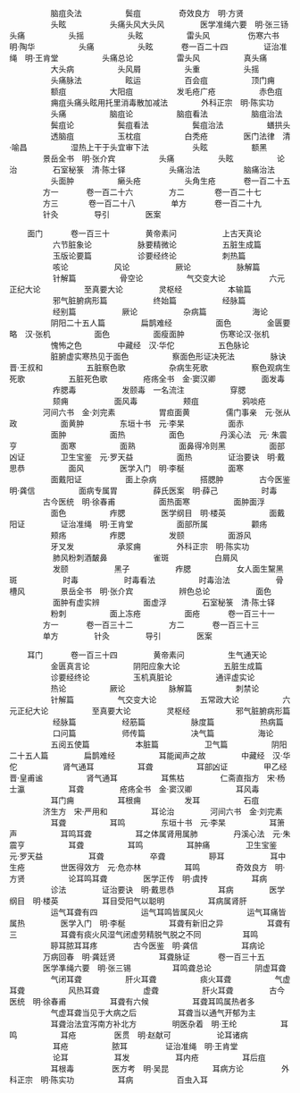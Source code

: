 <!-- { "loadSidebar": true } -->
　　　　　  脑疽灸法
　　　　　  鬓疽
　　 　　 奇效良方　明·方贤
　　　　　  头眩
　　　　　  头痛头风大头风
　　　　  医学准绳六要　明·张三钖　　　　　  头痛
　　　　　  头摇
　　　　　  头眩
　　　　　  雷头风
　　 　　 伤寒六书　明·陶华
　　　　　  头痛
　　　　　  头眩
　　　  卷一百二十四
　　　　  证治准绳　明·王肯堂
　　　　　  头痛总论
　　　　　  雷头风
　　　　　  真头痛
　　　　　  大头病
　　　　　  头风屑
　　　　　  头重
　　　　　  头摇
　　　　　  头痛脉法
　　　　　  眩运
　　　　　  百会疽
　　　　　  顶门痈
　　　　　  额疽
　　　　　  大阳疽
　　　　　  发毛疮广疮
　　　　　  赤色疽
　　　　　  痈疽头痛头眩用托里消毒散加减法　　　　  外科正宗　明·陈实功
　　　　　  头痛
　　　　　  脑疽论
　　　　　  脑疽看法
　　　　　  脑疽治法
　　　　　  鬓疽论
　　　　　  鬓疽看法
　　　　　  鬓疽治法
　　　　　  蟮拱头
　　　　　  透脑疽
　　　　　  玉枕疽
　　　　　  白秃疮
　　　　  医门法律　清·喻昌
　　　　　  湿热上干于头宜审下法
　　　　　  头眩
　　　　　  额黑
　　　　  景岳全书　明·张介宾
　　　　　  头痛
　　　　　  头眩
　　　　　  论治
　　　　  石室秘箓　清·陈士铎
　　　　　  头痛治法
　　　　　  脑痛治法
　　　　　  头面肿
　　　　　  癞头疮
　　　　　  头角生疮
　　　  卷一百二十五
　　　　 方一
　　　  卷一百二十六
　　　　  方二
　　 　  卷一百二十七
　　　　  方三
　　 　  卷一百二十八
　　　　  单方
　　　  卷一百二十九
　　　　  针灸
　　　　  导引
　　　　  医案

　　  面门
　　　  卷一百三十
　　　　  黄帝素问
　　 　　　 上古天真论
　　 　　　 六节脏象论
　　 　　　 脉要精微论
　　 　　　 五脏生成篇
　　 　　　 玉版论要篇
　　 　　　 诊要经终论
　　 　　　 刺热篇
　　 　　　 咳论
　　 　　　 风论
　　 　　　 厥论
　　 　　　 脉解篇
　　 　　　 针解篇
　　　　　  骨空论
　　　　　  气交变大论
　　　　　  六元正纪大论
　　　　　  至真要大论
　　　　  灵枢经
　　 　　　 本输篇
　　 　　　 邪气脏腑病形篇
　　 　　　 终始篇
　　 　　　 经脉篇
　　 　　　 经别篇
　　 　　　 厥论
　　 　　　 杂病篇
　　 　　　 海论
　　　　　  阴阳二十五人篇
　　　　  扁鹊难经
　　　　　  面色
　　　　  金匮要略　汉·张机
　　　　　  面色
　　　　　  面瘦面肿
　　　　  伤寒论汉·张机
　　　　　  愧怖之色
　　　　  中藏经　汉·华佗
　　　　　  五色脉论
　　　　　  脏腑虚实寒热见于面色
　　　　　  察面色形证决死法
　　　　  脉诀　晋·王叔和
　　　　　  五脏察色歌
　　　　　  杂病生死歌
　　　　　  察色观病生死歌
　　　　　  五脏死色歌
　　　　  疮疡全书　金·窦汉卿
　　 　　　 面发毒
　　 　　　 痄腮毒
　　 　　　 发颐毒　一名流注
　　 　　　 穿腮
　　 　　　 颏痈
　　 　　　 面风毒
　　 　　　 颊疽
　　　　　  鸦啖疮
　　　　  河间六书　金·刘完素
　　　　　  胃疸面黄
　　　　  儒门事亲　元·张从政
　　　　　  面黄肿
　　　　  东垣十书　元·李杲
　　　　　  面赤
　　　　　  面肿
　　　　　  面热
　　　　　 面色
　　　　  丹溪心法　元· 朱震亨
　　　　　  面寒
　　　　　  面熟
　　　　　  面鼻得冷则黑
　　　　　  面部凶证
　　　　  卫生宝鉴　元·罗天益
　　　　　  面热
　　　　  证治要诀　明·戴思恭
　　　　　  面风
　　　　  医学入门　明·李梴
　　　　　  面寒
　　　　　  面戴阳证
　　　　　  面上杂病
　　　　　  搭腮肿
　　　　  古今医鉴　明·龚信
　　　　　  面病专属胃
　　　　  薛氏医案　明·薛己
　　　　　  时毒
　　　　  古今医统　明·徐春甫
　　　　　  面热面寒
　　　　　  面肿面浮
　　　　　  面色
　　　　　  痄腮
　　　　  医学纲目　明·楼英
　　　　　  面戴阳证
　　　　  证治准绳　明·王肯堂
　　　　　  面部所属
　　　　　  颧疡
　　　　　  颊疡
　　　　　  痄腮
　　　　　  发颐
　　　　　  面游风
　　　　　  牙叉发
　　　　　  承浆痈
　　　　  外科正宗　明·陈实功
　　 　　　 肺风粉刺酒皶鼻
　　 　　　 雀斑
　　 　　　 白屑风
　　 　　　 发颐
　　 　　　 黑子
　　 　　　 痄腮
　　 　　　 女人面生黧黑斑
　　 　　　 时毒
　　 　　　 时毒看法
　　　　　  时毒治法
　　 　　　 骨槽风
　　　　  景岳全书　明·张介宾
　　 　　　 辨色总论
　　 　　　 面色
　　 　　　 面肿有虚实辨
　　　　　  面虚浮
　　　　  石室秘箓　清·陈士铎
　　　　　  粉刺
　　　　　  面上冻疮
　　　　　  面疮
　　　  卷一百三十一
　　　　 方一
　　　  卷一百三十二
　　　　  方二
　　　  卷一百三十三
　　　　  单方
　　　　  针灸
　　　　  导引
　　　　  医案

　　  耳门
　　　  卷一百三十四
　　　　  黄帝素问
　　　　　  生气通天论
　　　　　  金匮真言论
　　　　　  阴阳应象大论
　　　　　  五脏生成篇
　　　　　  诊要经终论
　　　　　  玉机真脏论
　　　　　  通评虚实论
　　　　　  热论
　　　　　  厥论
　　　　　  脉解篇
　　　　　  刺禁论
　　　　　  针解篇
　　　　　  气交变大论
　　　　　  五常政大论
　　　　　  六元正纪大论
　　　　　  至真要大论
　　　　  灵枢经
　　 　　　 邪气脏腑病形篇
　　 　　　 经脉篇
　　 　　　 经筋篇
　　 　　　 脉度篇
　　 　　　 热病篇
　　 　　　 口问篇
　　 　　　 师传篇
　　 　　　 决气篇
　　　　　  海论
　　　　　  五阅五使篇
　　 　　　 本脏篇
　　 　　　 卫气篇
　　　　　  阴阳二十五人篇
　　　　  扁鹊难经
　　　　　  耳能闻声之故
　　　　  中藏经　汉·华佗
　　 　　　 肾气通耳
　　　　　  耳聋
　　　　　  耳部凶证
　　　　  甲乙经　晋·皇甫谧
　　　　　  肾气通耳
　　　　　  耳焦枯
　　　　  仁斋直指方　宋·杨士瀛
　　　　　  耳聋
　　　　  疮疡全书　金·窦汉卿
　　　　　  耳风毒
　　　　　  耳门痈
　　　　　  耳根痈
　　　　　  发耳
　　　　　  石疽
　　　　  济生方　宋·严用和
　　　　　  耳论治
　　　　  河间六书　金·刘完素
　　　　　  耳聋
　　　　　  耳鸣
　　　　  东垣十书　元·李杲
　　　　　  耳箫声
　　　　　  耳鸣耳聋
　　　　　  耳之体属肾用属肺
　　　　  丹溪心法　元·朱震亨
　　　　　  耳聋
　　　　　  耳鸣
　　　　　  耳肿痛
　　　　  卫生宝鉴　元·罗天益
　　 　　　 耳聋
　　 　　　 卒聋
　　　　　  聤耳
　　 　　　 耳中生疮
　　　　  世医得效方　元·危亦林
　　　　　  耳鸣
　　　　  奇效良方　明·方贤
　　　　　  论耳鸣耳聋
　　　　  医学正传　明·虞抟
　　　　　  耳病
　　　　　  诊法
　　　　  证治要诀　明·戴思恭
　　　　　  耳病
　　　　  医学纲目　明·楼英
　　　　　  耳目受阳气以聪明
　　　　　  耳病属肾肝
　　　　　  运气耳聋有四
　　　　　  运气耳鸣皆属风火
　　　　　  运气耳痛皆属热
　　　　  医学入门　明·李梴
　　　　　  耳聋有新旧之异
　　　　　  耳聋有三
　　　　　  耳聋有痰火风湿气闭虚劳精脱气脱之不同　　　　　  耳鸣
　　　　　  聤耳脓耳耳疼
　　　　  古今医鉴　明·龚信
　　　　　  耳病论
　　　　  万病回春　明·龚廷贤
　　　　　  耳聋脉证
　　　  卷一百三十五
　　　　  医学凖绳六要　明·张三锡　　　　　  耳鸣聋总论
　　　　　  阴虚耳聋
　　　　　  气闭耳聋
　　　　　  肝火耳聋
　　　　　  痰火耳聋
　　　　　  气虚耳聋
　　　　　  风热耳聋
　　　　　  虚聋
　　　　　  肝火耳聋
　　　　  古今医统　明·徐春甫
　　　　　  耳聋有六候
　　　　　  耳聋耳鸣属热者多
　　　　　  气虚耳聋当见于大病之后　　　　　  耳聋当以通气开郁为主
　　　　　  耳聋治法宜泻南方补北方　　 　　 明医杂着　明·王纶
　　　　　  耳鸣
　　　　　  耳疮
　　 　　 医贯　明·赵献可
　　 　　　 论耳诸病
　　 　　　 耳疮
　　　　　  脓耳
　　 　　 证治准绳　明·王肯堂
　　 　　　 论耳
　　 　　　 耳发
　　 　　　 耳内疮
　　　　　 耳后疽
　　　　　  耳根毒
　　 　　 医方考　明·吴昆
　　　　　  耳病方论
　　 　　 外科正宗　明·陈实功
　　　　　  耳病
　　　　　  百虫入耳
